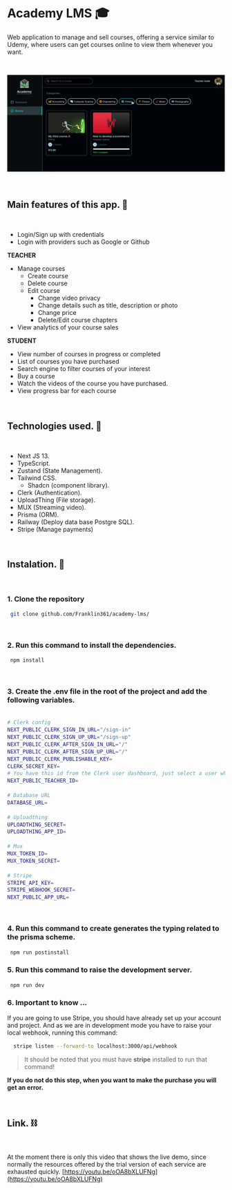 # Academy LMS 🎓

Web application to manage and sell courses, offering a service similar to Udemy, where users can get courses online to view them whenever you want.

<br/>

![Project view](./assets/portada.png)

<br/>

## Main features of this app. 🧐

<br/>

- Login/Sign up with credentials
- Login with providers such as Google or Github

**TEACHER**

- Manage courses
  - Create course
  - Delete course
  - Edit course
    - Change video privacy
    - Change details such as title, description or photo
    - Change price
    - Delete/Edit course chapters
- View analytics of your course sales

**STUDENT**

- View number of courses in progress or completed
- List of courses you have purchased
- Search engine to filter courses of your interest
- Buy a course
- Watch the videos of the course you have purchased.
- View progress bar for each course

<br/>

## Technologies used. 🧪

<br/>

- Next JS 13.
- TypeScript.
- Zustand (State Management).
- Tailwind CSS.
  - Shadcn (component library).
- Clerk (Authentication).
- UploadThing (File storage).
- MUX (Streaming video).
- Prisma (ORM).
- Railway (Deploy data base Postgre SQL).
- Stripe (Manage payments)

<br/>

## Instalation. 🚀

<br/>

### 1. Clone the repository

```bash
 git clone github.com/Franklin361/academy-lms/
```

<br/>

### 2. Run this command to install the dependencies.

```bash
 npm install
```

<br/>

### 3. Create the **.env** file in the root of the project and add the following variables.

```bash

# Clerk config
NEXT_PUBLIC_CLERK_SIGN_IN_URL="/sign-in"
NEXT_PUBLIC_CLERK_SIGN_UP_URL="/sign-up"
NEXT_PUBLIC_CLERK_AFTER_SIGN_IN_URL="/"
NEXT_PUBLIC_CLERK_AFTER_SIGN_UP_URL="/"
NEXT_PUBLIC_CLERK_PUBLISHABLE_KEY=
CLERK_SECRET_KEY=
# You have this id from the Clerk user dashboard, just select a user who will be the TEACHER and copy its ID
NEXT_PUBLIC_TEACHER_ID=

# Database URL
DATABASE_URL=

# Uploadthing
UPLOADTHING_SECRET=
UPLOADTHING_APP_ID=

# Mux
MUX_TOKEN_ID=
MUX_TOKEN_SECRET=

# Stripe
STRIPE_API_KEY=
STRIPE_WEBHOOK_SECRET=
NEXT_PUBLIC_APP_URL=
```

<br/>

### 4. Run this command to create generates the typing related to the prisma scheme.

```bash
 npm run postinstall
```

### 5. Run this command to raise the development server.

```bash
 npm run dev
```

### 6. Important to know ...

If you are going to use Stripe, you should have already set up your account and project.
And as we are in development mode you have to raise your local webhook, running this command:

```bash
  stripe listen --forward-to localhost:3000/api/webhook
```

> It should be noted that you must have **stripe** installed to run that command!

**If you do not do this step, when you want to make the purchase you will get an error.**

<br/>

## Link. ⛓️

<br/>

At the moment there is only this video that shows the live demo, since normally the resources offered by the trial version of each service are exhausted quickly.
[https://youtu.be/oOA8bXLUFNg](https://youtu.be/oOA8bXLUFNg)
